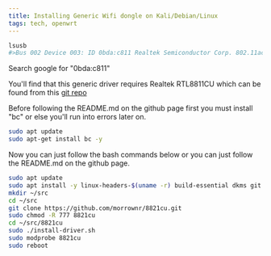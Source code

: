 ```yaml
---
title: Installing Generic Wifi dongle on Kali/Debian/Linux
tags: tech, openwrt
---
```

```bash
lsusb
#>Bus 002 Device 003: ID 0bda:c811 Realtek Semiconductor Corp. 802.11ac NIC b
```

Search google for "0bda:c811"

You'll find that this generic driver requires Realtek RTL8811CU which can be found from this [git repo](https://github.com/morrownr/8821cu)



Before following the README.md on the github page first you must install "bc" or else you'll run into errors later on.

```bash
sudo apt update
sudo apt-get install bc -y
```

Now you can just follow the bash commands below or you can just follow the README.md on the github page.

```bash
sudo apt update
sudo apt install -y linux-headers-$(uname -r) build-essential dkms git libelf-dev
mkdir ~/src
cd ~/src
git clone https://github.com/morrownr/8821cu.git
sudo chmod -R 777 8821cu
cd ~/src/8821cu
sudo ./install-driver.sh
sudo modprobe 8821cu
sudo reboot
```




